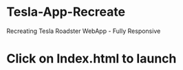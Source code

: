 # Tesla-App-Recreate
Recreating Tesla Roadster WebApp - Fully Responsive

# Click on Index.html to launch
